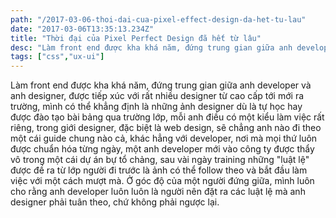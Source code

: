 ```yaml
---
path: "/2017-03-06-thoi-dai-cua-pixel-effect-design-da-het-tu-lau"
date: "2017-03-06T13:35:13.234Z"
title: "Thời đại của Pixel Perfect Design đã hết từ lâu"
desc: "Làm front end được kha khá năm, đứng trung gian giữa anh developer và anh designer, được tiếp xúc với rất nhiều designer từ cao cấp tới mới ra trường, mình có thể khẳng định là những ảnh designer dù là tự học hay được đào tạo bài bảng qua trường lớp"
tags: ["css","ux-ui"]
---
```




Làm front end được kha khá năm, đứng trung gian giữa anh developer và anh designer, được tiếp xúc với rất nhiều designer từ cao cấp tới mới ra trường, mình có thể khẳng định là những ảnh designer dù là tự học hay được đào tạo bài bảng qua trường lớp, mỗi anh điều có một kiểu làm việc rất riêng, trong giới designer, đặc biệt là web design, sẽ chẳng anh nào đi theo một cái guide chung nào cả, khác hẳng với developer, nơi mà mọi thứ luôn được chuẩn hóa từng ngày, một anh developer mới vào công ty được thẩy vô trong một cái dự án bự tổ chảng, sau vài ngày training những "luật lệ" được đề ra từ lớp người đi trước là ảnh có thể follow theo và bắt đầu làm việc với một cách mượt mà. Ở góc độ của một người đứng giữa, mình luôn cho rằng anh developer luôn luôn là người nên đặt ra các luật lệ mà anh designer phải tuân theo, chứ không phải ngược lại.